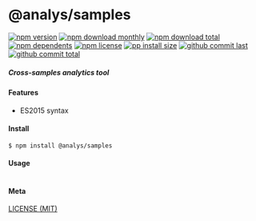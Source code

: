 # @analys/samples

[![npm version][badge-npm-version]][url-npm]
[![npm download monthly][badge-npm-download-monthly]][url-npm]
[![npm download total][badge-npm-download-total]][url-npm]
[![npm dependents][badge-npm-dependents]][url-github]
[![npm license][badge-npm-license]][url-npm]
[![pp install size][badge-pp-install-size]][url-pp]
[![github commit last][badge-github-last-commit]][url-github]
[![github commit total][badge-github-commit-count]][url-github]

[//]: <> (Shields)
[badge-npm-version]: https://flat.badgen.net/npm/cell/@analys/samples
[badge-npm-download-monthly]: https://flat.badgen.net/npm/dm/@analys/samples
[badge-npm-download-total]:https://flat.badgen.net/npm/dt/@analys/samples
[badge-npm-dependents]: https://flat.badgen.net/npm/dependents/@analys/samples
[badge-npm-license]: https://flat.badgen.net/npm/license/@analys/samples
[badge-pp-install-size]: https://flat.badgen.net/packagephobia/install/@analys/samples
[badge-github-last-commit]: https://flat.badgen.net/github/last-commit/hoyeungw/analys
[badge-github-commit-count]: https://flat.badgen.net/github/commits/hoyeungw/analys

[//]: <> (Link)
[url-npm]: https://npmjs.org/package/@analys/samples
[url-pp]: https://packagephobia.now.sh/result?p=@analys/samples
[url-github]: https://github.com/hoyeungw/analys

##### Cross-samples analytics tool

#### Features

- ES2015 syntax

#### Install
```console
$ npm install @analys/samples
```

#### Usage
```js
```

#### Meta
[LICENSE (MIT)](/LICENSE)
